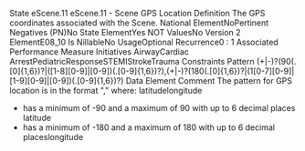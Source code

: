 

State
eScene.11
eScene.11 - Scene GPS Location
Definition
The GPS coordinates associated with the Scene.
National ElementNoPertinent Negatives (PN)No
State ElementYes
NOT ValuesNo
Version 2 ElementE08_10
Is NillableNo
UsageOptional
Recurrence0 : 1
Associated Performance Measure Initiatives
AirwayCardiac ArrestPediatricResponseSTEMIStrokeTrauma
Constraints
Pattern
(\+|-)?(90(\.[0]{1,6})?|([1-8][0-9]|[0-9])(\.[0-9]{1,6})?),(\+|-)?(180(\.[0]{1,6})?|(1[0-7][0-9]|[1-9][0-9]|[0-9])(\.[0-9]{1,6})?)
Data Element Comment
The pattern for GPS location is in the format "," where: latitudelongitude
-  has a minimum of -90 and a maximum of 90 with up to 6 decimal places latitude
-  has a minimum of -180 and a maximum of 180 with up to 6 decimal placeslongitude